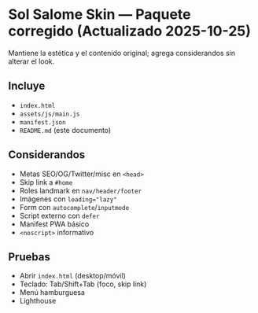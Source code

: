 # Sol Salome Skin — Paquete corregido (Actualizado 2025-10-25)

Mantiene la estética y el contenido original; agrega considerandos sin alterar el look.

## Incluye
- `index.html`
- `assets/js/main.js`
- `manifest.json`
- `README.md` (este documento)

## Considerandos
- Metas SEO/OG/Twitter/misc en `<head>`
- Skip link a `#home`
- Roles landmark en `nav/header/footer`
- Imágenes con `loading="lazy"`
- Form con `autocomplete`/`inputmode`
- Script externo con `defer`
- Manifest PWA básico
- `<noscript>` informativo

## Pruebas
- Abrir `index.html` (desktop/móvil)
- Teclado: Tab/Shift+Tab (foco, skip link)
- Menú hamburguesa
- Lighthouse
